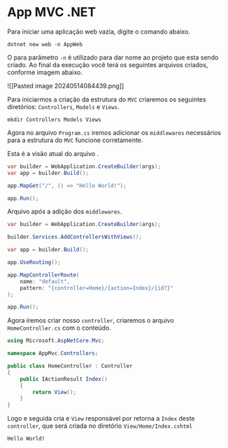 # App MVC .NET

Para iniciar uma aplicação web vazia, digite o comando abaixo.

```shell
dotnet new web -n AppWeb
```

O para parâmetro `-n` é utilizado para dar nome ao projeto que esta sendo criado.
Ao final da execução você terá os seguintes arquivos criados, conforme imagem abaixo.

![[Pasted image 20240514084439.png]]

Para iniciarmos a criação da estrutura do `MVC` criaremos os seguintes diretórios: `Controllers`, `Models` e `Views`.

```shell
mkdir Controllers Models Views
```

Agora no arquivo `Program.cs` iremos adicionar os `middlewares` necessários para a estrutura do `MVC` funcione corretamente.

Esta é a visão atual do arquivo .

```C#
var builder = WebApplication.CreateBuilder(args);
var app = builder.Build();

app.MapGet("/", () => "Hello World!");

app.Run();
```

Arquivo após a adição dos `middlewares`.

```C#
var builder = WebApplication.CreateBuilder(args);

builder.Services.AddControllersWithViews();

var app = builder.Build();

app.UseRouting();

app.MapControllerRoute(
    name: "default",
    pattern: "{controller=Home}/{action=Index}/{id?}"
);

app.Run();
```

Agora iremos criar nosso `controller`, criaremos o arquivo `HomeController.cs` com o conteúdo.

```C#
using Microsoft.AspNetCore.Mvc;

namespace AppMvc.Controllers;

public class HomeController : Controller
{
    public IActionResult Index()
    {
        return View();
    }
}
```

Logo e seguida cria e `View` responsável por retorna a `Index` deste `controller`, que será criada no diretório `View/Home/Index.cshtml`

```cshtml
Hello World!
```
